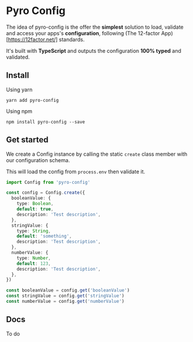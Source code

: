 # Pyro Config

The idea of pyro-config is the offer the **simplest** solution to load, validate and access your apps's **configuration**, following (The 12-factor App)[https://12factor.net/] standards.

It's built with **TypeScript** and outputs the configuration **100% typed** and validated.

## Install

Using yarn

```
yarn add pyro-config
```

Using npm

```
npm install pyro-config --save
```

## Get started

We create a Config instance by calling the static `create` class member with our configuration schema.

This will load the config from `process.env` then validate it.

```typescript
import Config from 'pyro-config'

const config = Config.create({
  booleanValue: {
    type: Boolean,
    default: true,
    description: 'Test description',
  },
  stringValue: {
    type: String,
    default: 'something',
    description: 'Test description',
  },
  numberValue: {
    type: Number,
    default: 123,
    description: 'Test description',
  },
})

const booleanValue = config.get('booleanValue')
const stringValue = config.get('stringValue')
const numberValue = config.get('numberValue')
```

## Docs

To do
